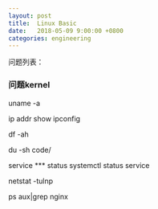 ```yaml
---
layout: post
title:  Linux Basic
date:   2018-05-09 9:00:00 +0800
categories: engineering
---
```

问题列表：
### 问题kernel
uname -a

ip addr show
ipconfig

df -ah

du -sh code/

service *** status
systemctl status service


netstat -tulnp

ps aux|grep nginx
